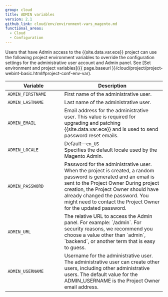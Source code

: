 ```yaml
---
group: cloud
title: ADMIN variables
version: 2.1
github_link: cloud/env/environment-vars_magento.md
functional_areas:
  - Cloud
  - Configuration
---
```


Users that have Admin access to the {{site.data.var.ece}} project can use the
following project environment variables to override the configuration settings
for the administrative user account and Admin panel. See [Set environment and project variables]({{ page.baseurl }}/cloud/project/project-webint-basic.html#project-conf-env-var).

<table>
  <thead>
    <tr>
      <th style="width: 165px;">Variable</th>
      <th>Description</th>
    </tr>
  </thead>
  <tbody>
    <tr>
      <td><code>ADMIN_FIRSTNAME</code></td>
      <td>First name of the administrative user.</td>
    </tr>
    <tr>
      <td><code>ADMIN_LASTNAME</code></td>
      <td>Last name of the administrative user.</td>
    </tr>
    <tr>
      <td><code>ADMIN_EMAIL</code></td>
      <td>Email address for the administrative user. This value is required for
      upgrading and patching {{site.data.var.ece}} and is used to send password
      reset emails.
    </tr>
    <tr>
      <td><code>ADMIN_LOCALE</code></td>
      <td>Default—<code>en_US</code><br>Specifies the default locale used by
      the Magento Admin.</td>
    </tr>
    <tr>
      <td><code>ADMIN_PASSWORD</code></td>
      <td>Password for the administrative user. When the project is created,
      a random password is generated and an email is sent to the Project Owner
      During project creation, the Project Owner should have already changed
      the password. You might need to contact the Project Owner for the updated
      password.
      </td>
    </tr>
    <tr>
      <td><code>ADMIN_URL</code></td>
      <td>The relative URL to access the Admin panel. For example: `<domain>/admin`.
      For security reasons, we recommend you choose a value other than `admin`,
      `backend`, or another term that is easy to guess.</td>
    </tr>
    <tr>
      <td><code>ADMIN_USERNAME</code></td>
      <td>Username for the administrative user. The administrative user
      can create other users, including other administrative users. The default
      value for the ADMIN_USERNAME is the Project Owner email address.
    </td>
    </tr>
  </tbody>
</table>
